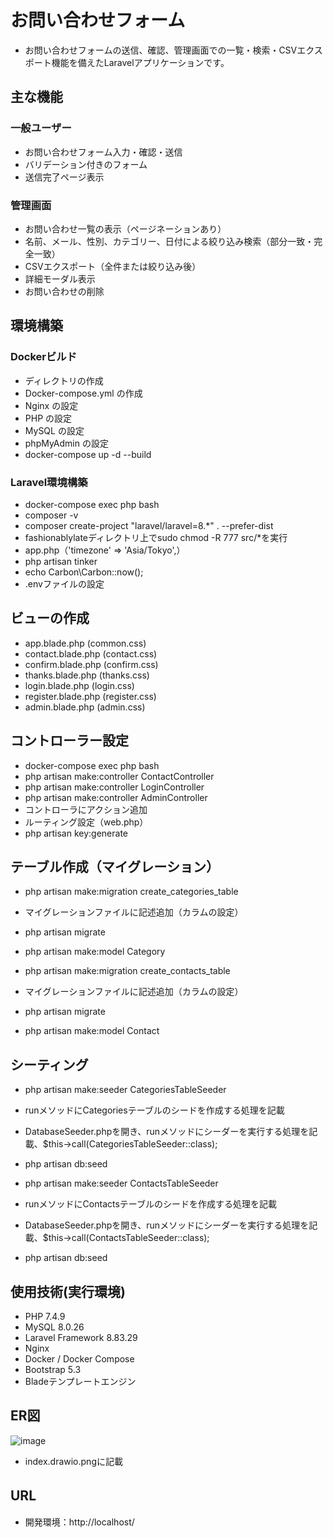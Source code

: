 # お問い合わせフォーム  

- お問い合わせフォームの送信、確認、管理画面での一覧・検索・CSVエクスポート機能を備えたLaravelアプリケーションです。  

## 主な機能

### 一般ユーザー  

- お問い合わせフォーム入力・確認・送信
- バリデーション付きのフォーム
- 送信完了ページ表示

### 管理画面  

- お問い合わせ一覧の表示（ページネーションあり）
- 名前、メール、性別、カテゴリー、日付による絞り込み検索（部分一致・完全一致）
- CSVエクスポート（全件または絞り込み後）
- 詳細モーダル表示
- お問い合わせの削除

## 環境構築  

### Dockerビルド  

- ディレクトリの作成
- Docker-compose.yml の作成
- Nginx の設定
- PHP の設定
- MySQL の設定
- phpMyAdmin の設定
- docker-compose up -d --build

### Laravel環境構築  

- docker-compose exec php bash
- composer -v
- composer create-project "laravel/laravel=8.*" . --prefer-dist
- fashionablylateディレクトリ上でsudo chmod -R 777 src/*を実行
- app.php（'timezone' => 'Asia/Tokyo',）
- php artisan tinker
- echo Carbon\Carbon::now();
- .envファイルの設定

## ビューの作成  

- app.blade.php (common.css)
- contact.blade.php (contact.css)
- confirm.blade.php (confirm.css)
- thanks.blade.php (thanks.css)
- login.blade.php (login.css)
- register.blade.php (register.css)
- admin.blade.php (admin.css)

## コントローラー設定  

- docker-compose exec php bash
- php artisan make:controller ContactController
- php artisan make:controller LoginController
- php artisan make:controller AdminController
- コントローラにアクション追加
- ルーティング設定（web.php）
- php artisan key:generate
  
## テーブル作成（マイグレーション）  

- php artisan make:migration create_categories_table
- マイグレーションファイルに記述追加（カラムの設定）
- php artisan migrate
- php artisan make:model Category
  
- php artisan make:migration create_contacts_table
- マイグレーションファイルに記述追加（カラムの設定）
- php artisan migrate
- php artisan make:model Contact

## シーティング  

- php artisan make:seeder CategoriesTableSeeder
- runメソッドにCategoriesテーブルのシードを作成する処理を記載
- DatabaseSeeder.phpを開き、runメソッドにシーダーを実行する処理を記載、$this->call(CategoriesTableSeeder::class);
- php artisan db:seed
  
- php artisan make:seeder ContactsTableSeeder
- runメソッドにContactsテーブルのシードを作成する処理を記載
- DatabaseSeeder.phpを開き、runメソッドにシーダーを実行する処理を記載、$this->call(ContactsTableSeeder::class);
- php artisan db:seed

## 使用技術(実行環境)  
  
- PHP 7.4.9
- MySQL 8.0.26  
- Laravel Framework 8.83.29
- Nginx
- Docker / Docker Compose
- Bootstrap 5.3
- Bladeテンプレートエンジン

## ER図  

![image](https://github.com/user-attachments/assets/6b0b5c99-51ce-4dc7-aa3b-aac07625e20a)

- index.drawio.pngに記載

## URL　　

- 開発環境：http://localhost/
